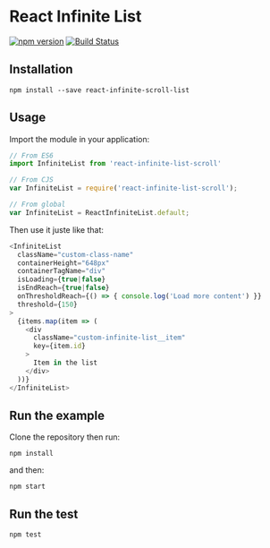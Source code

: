 # React Infinite List

[![npm version](https://badge.fury.io/js/react-infinite-scroll-list.svg)](https://badge.fury.io/js/react-infinite-scroll-list) [![Build Status](https://travis-ci.org/samouss/react-infinite-list.svg?branch=master)](https://travis-ci.org/samouss/react-infinite-list)

## Installation

```
npm install --save react-infinite-scroll-list
```

## Usage

Import the module in your application:

```js
// From ES6
import InfiniteList from 'react-infinite-list-scroll'

// From CJS
var InfiniteList = require('react-infinite-list-scroll');

// From global
var InfiniteList = ReactInfiniteList.default;
```

Then use it juste like that:

```js
<InfiniteList
  className="custom-class-name"
  containerHeight="648px"
  containerTagName="div"
  isLoading={true|false}
  isEndReach={true|false}
  onThresholdReach={() => { console.log('Load more content') }}
  threshold={150}
>
  {items.map(item => (
    <div
      className="custom-infinite-list__item"
      key={item.id}
    >
      Item in the list
    </div>
  ))}
</InfiniteList>
```

## Run the example

Clone the repository then run:

```
npm install
```

and then:

```
npm start
```

## Run the test

```
npm test
```
